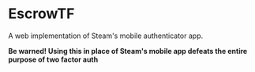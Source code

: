 # EscrowTF
A web implementation of Steam's mobile authenticator app.

**Be warned! Using this in place of Steam's mobile app defeats the entire purpose of two factor auth**

